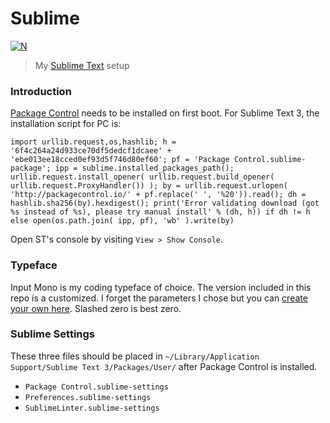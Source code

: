 # Sublime

[![N](https://img.shields.io/badge/%F0%9F%91%8D%F0%9F%8F%BE-NetOperatorWibby/Sublime-07d0eb.svg?style=flat-square)](https://git.inc.sh/NetOperatorWibby/Sublime)
> My [Sublime Text](https://www.sublimetext.com) setup



### Introduction

[Package Control](https://packagecontrol.io/installation) needs to be installed on first boot. For Sublime Text 3, the installation script for PC is:

```
import urllib.request,os,hashlib; h = '6f4c264a24d933ce70df5dedcf1dcaee' + 'ebe013ee18cced0ef93d5f746d80ef60'; pf = 'Package Control.sublime-package'; ipp = sublime.installed_packages_path(); urllib.request.install_opener( urllib.request.build_opener( urllib.request.ProxyHandler()) ); by = urllib.request.urlopen( 'http://packagecontrol.io/' + pf.replace(' ', '%20')).read(); dh = hashlib.sha256(by).hexdigest(); print('Error validating download (got %s instead of %s), please try manual install' % (dh, h)) if dh != h else open(os.path.join( ipp, pf), 'wb' ).write(by)
```

Open ST's console by visiting `View > Show Console`.



### Typeface

Input Mono is my coding typeface of choice. The version included in this repo is a customized. I forget the parameters I chose but you can [create your own here](http://input.fontbureau.com/preview). Slashed zero is best zero.



### Sublime Settings

These three files should be placed in `~/Library/Application Support/Sublime Text 3/Packages/User/` after Package Control is installed.

- `Package Control.sublime-settings`
- `Preferences.sublime-settings`
- `SublimeLinter.sublime-settings`
